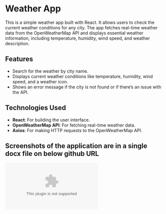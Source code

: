 # Weather App

This is a simple weather app built with React. It allows users to check the current weather conditions for any city. The app fetches real-time weather data from the OpenWeatherMap API and displays essential weather information, including temperature, humidity, wind speed, and weather description.

## Features
- Search for the weather by city name.
- Displays current weather conditions like temperature, humidity, wind speed, and a weather icon.
- Shows an error message if the city is not found or if there’s an issue with the API.

## Technologies Used
- **React**: For building the user interface.
- **OpenWeatherMap API**: For fetching real-time weather data.
- **Axios**: For making HTTP requests to the OpenWeatherMap API.

## Screenshots of the application are in a single docx file on below github URL
  ![Weather data for Toronto, Milton and Washigton](https://github.com/Shaheerios/101396295_comp3123_labtest2/blob/main/101396295_comp3123_labtest2_screenshots.docx)
